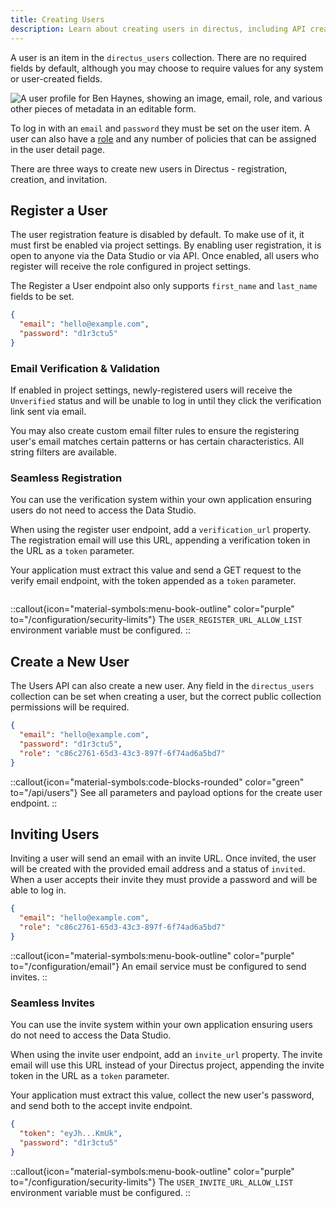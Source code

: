 ```yaml
---
title: Creating Users
description: Learn about creating users in directus, including API creation, inviting users, and seamless invites.
---
```


A user is an item in the `directus_users` collection. There are no required fields by default, although you may choose to require values for any system or user-created fields.

![A user profile for Ben Haynes, showing an image, email, role, and various other pieces of metadata in an editable form.](/img/c933f8ef-ed2d-43e0-a95a-700978611568.webp)

To log in with an `email` and `password` they must be set on the user item. A user can also have a [role](/guides/auth/access-control) and any number of policies that can be assigned in the user detail page.

There are three ways to create new users in Directus - registration, creation, and invitation.

## Register a User

The user registration feature is disabled by default. To make use of it, it must first be enabled via project settings. By enabling user registration, it is open to anyone via the Data Studio or via API. Once enabled, all users who register will receive the role configured in project settings.

The Register a User endpoint also only supports `first_name` and `last_name` fields to be set.

```json [POST /register]
{
  "email": "hello@example.com",
  "password": "d1r3ctu5"
}
```

### Email Verification & Validation

If enabled in project settings, newly-registered users will receive the `Unverified` status and will be unable to log in until they click the verification link sent via email.

You may also create custom email filter rules to ensure the registering user's email matches certain patterns or has certain characteristics. All string filters are available.

### Seamless Registration

You can use the verification system within your own application ensuring users do not need to access the Data Studio.

When using the register user endpoint, add a `verification_url` property. The registration email will use this URL, appending a verification token in the URL as a `token` parameter.

<!-- TODO: Link to verify email endpoint -->

Your application must extract this value and send a GET request to the verify email endpoint, with the token appended as a `token` parameter.

```json [GET /users/register/verify-email]?token=<token>
```

::callout{icon="material-symbols:menu-book-outline" color="purple" to="/configuration/security-limits"}
The `USER_REGISTER_URL_ALLOW_LIST` environment variable must be configured.
::

## Create a New User

The Users API can also create a new user. Any field in the `directus_users` collection can be set when creating a user, but the correct public collection permissions will be required.

```json [POST /users]
{
  "email": "hello@example.com",
  "password": "d1r3ctu5",
  "role": "c86c2761-65d3-43c3-897f-6f74ad6a5bd7"
}
```

::callout{icon="material-symbols:code-blocks-rounded" color="green" to="/api/users"}
See all parameters and payload options for the create user endpoint.
::

## Inviting Users

Inviting a user will send an email with an invite URL. Once invited, the user will be created with the provided email address and a status of `invited`. When a user accepts their invite they must provide a password and will be able to log in.

```json [POST /users/invite]
{
  "email": "hello@example.com",
  "role": "c86c2761-65d3-43c3-897f-6f74ad6a5bd7"
}
```

::callout{icon="material-symbols:menu-book-outline" color="purple" to="/configuration/email"}
An email service must be configured to send invites.
::

### Seamless Invites

You can use the invite system within your own application ensuring users do not need to access the Data Studio.

When using the invite user endpoint, add an `invite_url` property. The invite email will use this URL instead of your Directus project, appending the invite token in the URL as a `token` parameter.

Your application must extract this value, collect the new user's password, and send both to the accept invite endpoint.

```json [POST /users/invite/accept]
{
  "token": "eyJh...KmUk",
  "password": "d1r3ctu5"
}
```

::callout{icon="material-symbols:menu-book-outline" color="purple" to="/configuration/security-limits"}
The `USER_INVITE_URL_ALLOW_LIST` environment variable must be configured.
::
